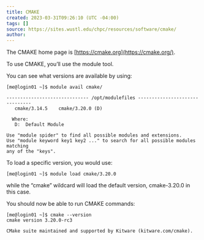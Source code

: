 ```yaml
---
title: CMAKE
created: 2023-03-31T09:26:10 (UTC -04:00)
tags: []
source: https://sites.wustl.edu/chpc/resources/software/cmake/
author: 
---
```


The CMAKE home page is [https://cmake.org](https://cmake.org/).

To use CMAKE, you’ll use the module tool.

You can see what versions are available by using:

```
[me@login01 ~]$ module avail cmake/

------------------------------ /opt/modulefiles -------------------------------
   cmake/3.14.5    cmake/3.20.0 (D)

  Where:
   D:  Default Module

Use "module spider" to find all possible modules and extensions.
Use "module keyword key1 key2 ..." to search for all possible modules matching
any of the "keys".
```

To load a specific version, you would use:

```
[me@login01 ~]$ module load cmake/3.20.0
```

while the “cmake” wildcard will load the default version, cmake-3.20.0 in this case.

You should now be able to run CMAKE commands:

```
[me@login01 ~]$ cmake --version
cmake version 3.20.0-rc3

CMake suite maintained and supported by Kitware (kitware.com/cmake).
```
